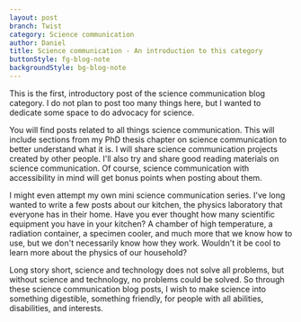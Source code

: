 ```yaml
---
layout: post
branch: Twist
category: Science communication
author: Daniel
title: Science communication - An introduction to this category
buttonStyle: fg-blog-note
backgroundStyle: bg-blog-note
---
```


This is the first, introductory post of the science communication blog category. I do not plan to post too many things here, but I wanted to dedicate some space to do advocacy for science.

You will find posts related to all things science communication. This will include sections from my PhD thesis chapter on science communication to better understand what it is. I will share science communication projects created by other people. I'll also try and share good reading materials on science communication. Of course, science communication with accessibility in mind will get bonus points when posting about them.

I might even attempt my own mini science communication series. I've long wanted to write a few posts about our kitchen, the physics laboratory that everyone has in their home. Have you ever thought how many scientific equipment you have in your kitchen? A chamber of high temperature, a radiation container, a specimen cooler, and much more that we know how to use, but we don't necessarily know how they work. Wouldn't it be cool to learn more about the physics of our household?

Long story short, science and technology does not solve all problems, but without science and technology, no problems could be solved. So through these science communication blog posts, I wish to make science into something digestible, something friendly, for people with all abilities, disabilities, and interests.